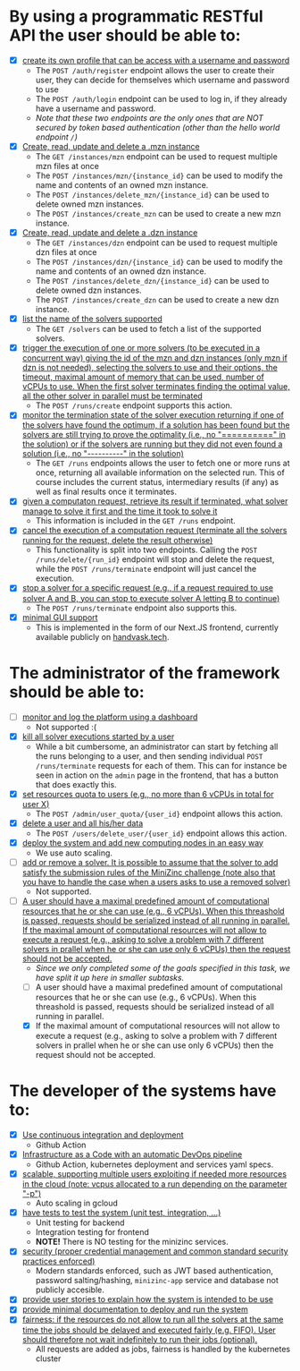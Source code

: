 # By using a programmatic RESTful API the user should be able to:

- [x] <ins>create its own profile that can be access with a username and password</ins>
  - The `POST /auth/register` endpoint allows the user to create their user, they can decide for themselves which username and password to use
  - The `POST /auth/login` endpoint can be used to log in, if they already have a username and password.
  - _Note that these two endpoints are the only ones that are NOT secured by token based authentication (other than the hello world endpoint `/`)_
- [x] <ins>Create, read, update and delete a .mzn instance</ins>
  - The `GET /instances/mzn` endpoint can be used to request multiple mzn files at once
  - The `POST /instances/mzn/{instance_id}` can be used to modify the name and contents of an owned mzn instance.
  - The `POST /instances/delete_mzn/{instance_id}` can be used to delete owned mzn instances.
  - The `POST /instances/create_mzn` can be used to create a new mzn instance.
- [x] <ins>Create, read, update and delete a .dzn instance</ins>
  - The `GET /instances/dzn` endpoint can be used to request multiple dzn files at once
  - The `POST /instances/dzn/{instance_id}` can be used to modify the name and contents of an owned dzn instance.
  - The `POST /instances/delete_dzn/{instance_id}` can be used to delete owned dzn instances.
  - The `POST /instances/create_dzn` can be used to create a new dzn instance.
- [x] <ins>list the name of the solvers supported</ins>
  - The `GET /solvers` can be used to fetch a list of the supported solvers.
- [x] <ins>trigger the execution of one or more solvers (to be executed in a concurrent way) giving the id of the mzn and dzn instances (only mzn if dzn is not needed), selecting the solvers to use and their options, the timeout, maximal amount of memory that can be used, number of vCPUs to use. When the first solver terminates finding the optimal value, all the other solver in parallel must be terminated</ins>
  - The `POST /runs/create` endpoint supports this action.
- [x] <ins>monitor the termination state of the solver execution returning if one of the solvers have found the optimum, if a solution has been found but the solvers are still trying to prove the optimality (i.e., no "==========" in the solution) or if the solvers are running but they did not even found a solution (i.e., no "----------" in the solution)</ins>
  - The `GET /runs` endpoints allows the user to fetch one or more runs at once, returning all available information on the selected run. This of course includes the current status, intermediary results (if any) as well as final results once it terminates.
- [x] <ins>given a computaton request, retrieve its result if terminated, what solver manage to solve it first and the time it took to solve it</ins>
  - This information is included in the `GET /runs` endpoint.
- [x] <ins>cancel the execution of a computation request (terminate all the solvers running for the request, delete the result otherwise)</ins>
  - This functionality is split into two endpoints. Calling the `POST /runs/delete/{run_id}` endpoint will stop and delete the request, while the `POST /runs/terminate` endpoint will just cancel the execution.
- [x] <ins>stop a solver for a specific request (e.g., if a request required to use solver A and B, you can stop to execute solver A letting B to continue)</ins>
  - The `POST /runs/terminate` endpoint also supports this.
- [x] <ins>minimal GUI support</ins>
  - This is implemented in the form of our Next.JS frontend, currently available publicly on [handvask.tech](https://handvask.tech).

# The administrator of the framework should be able to:

- [ ] <ins>monitor and log the platform using a dashboard</ins>
  - Not supported :(
- [x] <ins>kill all solver executions started by a user</ins>
  - While a bit cumbersome, an administrator can start by fetching all the runs belonging to a user, and then sending individual `POST /runs/terminate` requests for each of them. This can for instance be seen in action on the `admin` page in the frontend, that has a button that does exactly this.
- [x] <ins>set resources quota to users (e.g., no more than 6 vCPUs in total for user X)</ins>
  - The `POST /admin/user_quota/{user_id}` endpoint allows this action.
- [x] <ins>delete a user and all his/her data</ins>
  - The `POST /users/delete_user/{user_id}` endpoint allows this action.
- [x] <ins>deploy the system and add new computing nodes in an easy way</ins>
  - We use auto scaling.
- [ ] <ins>add or remove a solver. It is possible to assume that the solver to add satisfy the submission rules of the MiniZinc challenge (note also that you have to handle the case when a users asks to use a removed solver)</ins>
  - Not supported.
- [ ] <ins>A user should have a maximal predefined amount of computational resources that he or she can use (e.g., 6 vCPUs). When this threashold is passed, requests should be serialized instead of all running in parallel. If the maximal amount of computational resources will not allow to execute a request (e.g., asking to solve a problem with 7 different solvers in prallel when he or she can use only 6 vCPUs) then the request should not be accepted.</ins>
  - _Since we only completed some of the goals specified in this task, we have split it up here in smaller subtasks._
  - [ ] A user should have a maximal predefined amount of computational resources that he or she can use (e.g., 6 vCPUs). When this threashold is passed, requests should be serialized instead of all running in parallel.
  - [x] If the maximal amount of computational resources will not allow to execute a request (e.g., asking to solve a problem with 7 different solvers in prallel when he or she can use only 6 vCPUs) then the request should not be accepted.

# The developer of the systems have to:

- [x] <ins>Use continuous integration and deployment</ins>
  - Github Action
- [x] <ins>Infrastructure as a Code with an automatic DevOps pipeline</ins>
  - Github Action, kubernetes deployment and services yaml specs.
- [x] <ins>scalable, supporting multiple users exploiting if needed more resources in the cloud (note: vcpus allocated to a run depending on the parameter "-p")</ins>
  - Auto scaling in gcloud
- [x] <ins>have tests to test the system (unit test, integration, ...)</ins>
  - Unit testing for backend
  - Integration testing for frontend
  - **NOTE!** There is NO testing for the minizinc services.
- [x] <ins>security (proper credential management and common standard security practices enforced)</ins>
  - Modern standards enforced, such as JWT based authentication, password salting/hashing, `minizinc-app` service and database not publicly accesible.
- [x] <ins>provide user stories to explain how the system is intended to be use</ins>
- [x] <ins>provide minimal documentation to deploy and run the system</ins>
- [x] <ins>fairness: if the resources do not allow to run all the solvers at the same time the jobs should be delayed and executed fairly (e.g. FIFO). User should therefore not wait indefinitely to run their jobs (optional).</ins>
  - All requests are added as jobs, fairness is handled by the kubernetes cluster
